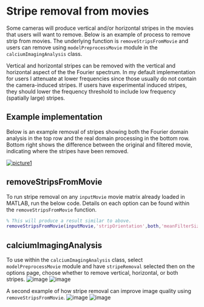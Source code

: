 # Stripe removal from movies

Some cameras will produce vertical and/or horizontal stripes in the movies that users will want to remove. Below is an example of process to remove strip from movies. The underlying function is `removeStripsFromMovie` and users can remove using `modelPreprocessMovie` module in the `calciumImagingAnalysis` class.

Vertical and horizontal stripes can be removed with the vertical and horizontal aspect of the the Fourier spectrum. In my default implementation for users I attenuate at lower frequencies since those usually do not contain the camera-induced stripes. If users have experimental induced stripes, they should lower the frequency threshold to include low frequency (spatially large) stripes.

## Example implementation
Below is an example removal of stripes showing both the Fourier domain analysis in the top row and the real domain processing in the bottom row. Bottom right shows the difference between the original and filtered movie, indicating where the stripes have been removed.

<a href="https://user-images.githubusercontent.com/5241605/51817825-4e391480-2281-11e9-9a17-cc972c26230a.png" target="_blank">![picture1](https://user-images.githubusercontent.com/5241605/51817825-4e391480-2281-11e9-9a17-cc972c26230a.png)</a>

<!-- ![picture1](https://user-images.githubusercontent.com/5241605/51817825-4e391480-2281-11e9-9a17-cc972c26230a.png) -->

## removeStripsFromMovie
To run stripe removal on any `inputMovie` movie matrix already loaded in MATLAB, run the below code. Details on each option can be found within the `removeStripsFromMovie` function.
```MATLAB
% This will produce a result similar to above.
removeStripsFromMovie(inputMovie,'stripOrientation',both,'meanFilterSize',7,'freqLowExclude',10,'bandpassType','highpass')
```

## calciumImagingAnalysis
To use within the `calciumImagingAnalysis` class, select `modelPreprocessMovie` module and have `stripeRemoval` selected then on the options page, choose whether to remove vertical, horizontal, or both stripes.
![image](https://user-images.githubusercontent.com/5241605/71019922-1bbe2300-20b0-11ea-9c5f-232326884db4.png)
![image](https://user-images.githubusercontent.com/5241605/71020018-5922b080-20b0-11ea-9637-abead3c26110.png)

A second example of how stripe removal can improve image quality using `removeStripsFromMovie`.
![image](https://user-images.githubusercontent.com/5241605/100809655-75b41780-33eb-11eb-8b58-99bf79924528.png)
![image](https://user-images.githubusercontent.com/5241605/100809673-7f3d7f80-33eb-11eb-8b44-db510ff6a974.png)